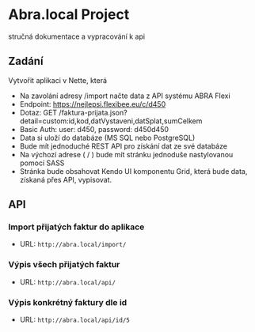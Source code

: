 Abra.local Project
=================

stručná dokumentace a vypracování k api


Zadání
------------

Vytvořit aplikaci v Nette, která

- Na zavolání adresy /import načte data z API systému ABRA Flexi
- Endpoint: https://nejlepsi.flexibee.eu/c/d450
- Dotaz: GET /faktura-prijata.json?detail=custom:id,kod,datVystaveni,datSplat,sumCelkem
- Basic Auth: user: d450, password: d450d450
- Data si uloží do databáze (MS SQL nebo PostgreSQL)
- Bude mít jednoduché REST API pro získání dat ze své databáze
- Na výchozí adrese ( / ) bude mít stránku jednoduše nastylovanou pomocí SASS
- Stránka bude obsahovat Kendo UI komponentu Grid, která bude data, získaná přes API, vypisovat.

API
------------

### Import přijatých faktur do aplikace

- URL: `http://abra.local/import/`

### Výpis všech přijatých faktur

- URL: `http://abra.local/api/`

### Výpis konkrétný faktury dle id

- URL: `http://abra.local/api/id/5`